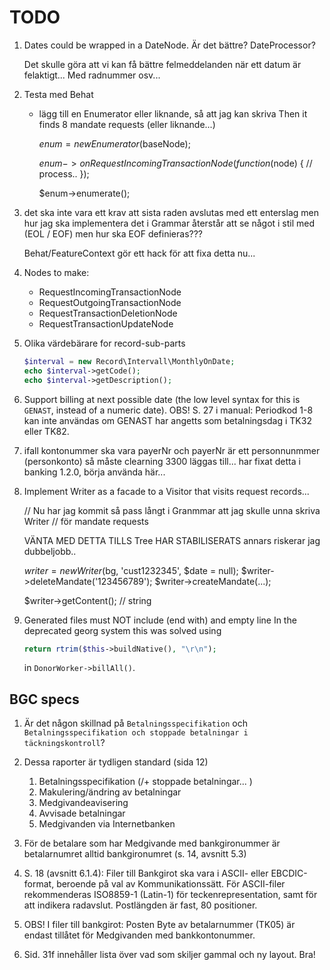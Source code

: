 TODO
====

1. Dates could be wrapped in a DateNode.
   Är det bättre?
   DateProcessor?

   Det skulle göra att vi kan få bättre felmeddelanden när ett datum är felaktigt...
       Med radnummer osv...

1. Testa med Behat
    - lägg till en Enumerator eller liknande, så att jag kan skriva
        Then it finds 8 mandate requests (eller liknande...)

        $enum = new Enumerator($baseNode);

        $enum->onRequestIncomingTransactionNode(function ($node) {
            // process..
        });

        $enum->enumerate();

1. det ska inte vara ett krav att sista raden avslutas med ett enterslag
   men hur jag ska implementera det i Grammar återstår att se
   något i stil med
   (EOL / EOF)
   men hur ska EOF definieras???

   Behat/FeatureContext gör ett hack för att fixa detta nu...

1. Nodes to make:
    - RequestIncomingTransactionNode
    - RequestOutgoingTransactionNode
    - RequestTransactionDeletionNode
    - RequestTransactionUpdateNode

1. Olika värdebärare for record-sub-parts
    ```php
    $interval = new Record\Intervall\MonthlyOnDate;
    echo $interval->getCode();
    echo $interval->getDescription();
    ```

1. Support billing at next possible date (the low level syntax for
   this is `GENAST`, instead of a numeric date). OBS! S. 27 i manual: Periodkod
   1-8 kan inte användas om GENAST har angetts som betalningsdag i TK32 eller TK82.

1. ifall kontonummer ska vara payerNr och payerNr är ett personnunmmer (personkonto)
   så måste clearning 3300 läggas till...
   har fixat detta i banking 1.2.0, börja använda här...

1. Implement Writer as a facade to a Visitor that visits request records...

   // Nu har jag kommit så pass långt i Granmmar att jag skulle unna skriva Writer
   // för mandate requests

   VÄNTA MED DETTA TILLS Tree HAR STABILISERATS
   annars riskerar jag dubbeljobb..

   $writer = new Writer($bg, 'cust1232345', $date = null);
   $writer->deleteMandate('123456789');
   $writer->createMandate(...);

   $writer->getContent(); // string

1. Generated files must NOT include (end with) and empty line
   In the deprecated georg system this was solved using
   ```php
   return rtrim($this->buildNative(), "\r\n");
   ```
   in `DonorWorker->billAll()`.

BGC specs
---------
1. Är det någon skillnad på `Betalningsspecifikation` och
   `Betalningsspecifikation och stoppade betalningar i täckningskontroll`?

1. Dessa raporter är tydligen standard (sida 12)
   1. Betalningsspecifikation (/+ stoppade betalningar...   )
   1. Makulering/ändring av betalningar
   1. Medgivandeavisering
   1. Avvisade betalningar
   1. Medgivanden via Internetbanken

1. För de betalare som har Medgivande med bankgironummer är betalarnumret alltid
   bankgironumret (s. 14, avsnitt 5.3)

1. S. 18 (avsnitt 6.1.4): Filer till Bankgirot ska vara i ASCII- eller EBCDIC-format,
   beroende på val av Kommunikationssätt. För ASCII-filer rekommenderas ISO8859-1
   (Latin-1) för teckenrepresentation, samt <CRLF> för att indikera radavslut.
   Postlängden är fast, 80 positioner.

1. OBS! I filer till bankgirot: Posten Byte av betalarnummer (TK05) är endast
   tillåtet för Medgivanden med bankkontonummer.

1. Sid. 31f innehåller lista över vad som skiljer gammal och ny layout. Bra!
